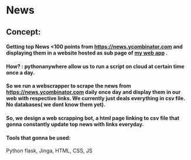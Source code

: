 # News
## Concept:
#### Getting top News <100 points from https://news.ycombinator.com and displaying them in a website hosted as sub page of [my web app](https://deepaksai.pythonanywhere.com) .
#### How? : pythonanywhere allow  us to run a script on cloud at certain time once a day. 
#### So we run a webscrapper to scrape the news from https://news.ycombinator.com daily once day and display them in our web with respective links. We currently just deals everything in csv file. No databases( we dont know them yet).
#### So, we design a web scrapping bot, a html page linking to csv file that gonna constantly update top news with links everyday.
#### Tools that gonna be used:
Python flask, Jinga, HTML, CSS, JS
